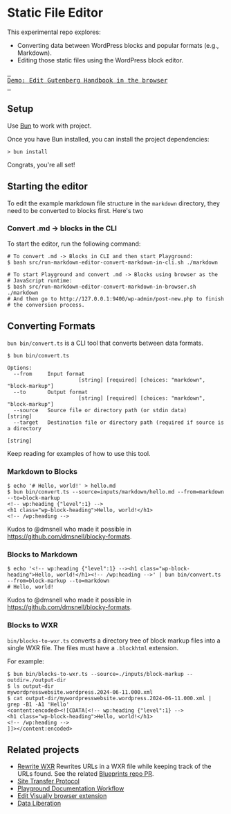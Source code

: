 # Static File Editor

This experimental repo explores:

* Converting data between WordPress blocks and popular formats (e.g., Markdown).
* Editing those static files using the WordPress block editor.

[<kbd> <br>Demo: Edit Gutenberg Handbook in the browser<br> </kbd>](https://playground.wordpress.net/?gh-ensure-auth=yes&ghexport-repo-url=https%3A%2F%2Fgithub.com%2Fwordpress%2Fgutenberg&ghexport-content-type=custom-paths&ghexport-path=docs&ghexport-commit-message=Documentation+update&ghexport-playground-root=%2Fwordpress%2Fwp-content%2Fstatic-files/docs&ghexport-repo-root=%2Fdocs&blueprint-url=https://raw.githubusercontent.com/adamziel/playground-content-converters/21ecd28/src/blueprint-web-browser-gutenberg-handbook.json&ghexport-pr-action=create&ghexport-allow-include-zip=no)

## Setup

Use [Bun](https://bun.sh/) to work with project. 

Once you have Bun installed, you can install the project dependencies:

```shell
> bun install
```

Congrats, you're all set!

## Starting the editor

To edit the example markdown file structure in the `markdown` directory, they need to be converted to blocks first. Here's two 

### Convert .md -> blocks in the CLI

To start the editor, run the following command:

```shell
# To convert .md -> Blocks in CLI and then start Playground:
$ bash src/run-markdown-editor-convert-markdown-in-cli.sh ./markdown

# To start Playground and convert .md -> Blocks using browser as the 
# JavaScript runtime:
$ bash src/run-markdown-editor-convert-markdown-in-browser.sh ./markdown
# And then go to http://127.0.0.1:9400/wp-admin/post-new.php to finish
# the conversion process.
```

## Converting Formats

`bun bin/convert.ts` is a CLI tool that converts between data formats.

```shell
$ bun bin/convert.ts

Options:
  --from     Input format
                       [string] [required] [choices: "markdown", "block-markup"]
  --to       Output format
                       [string] [required] [choices: "markdown", "block-markup"]
  --source   Source file or directory path (or stdin data)              [string]
  --target   Destination file or directory path (required if source is a directory
                                                                        [string]
```

Keep reading for examples of how to use this tool.

### Markdown to Blocks

```shell
$ echo '# Hello, world!' > hello.md
$ bun bin/convert.ts --source=inputs/markdown/hello.md --from=markdown --to=block-markup
<!-- wp:heading {"level":1} -->
<h1 class="wp-block-heading">Hello, world!</h1>
<!-- /wp:heading -->
```

Kudos to @dmsnell who made it possible in https://github.com/dmsnell/blocky-formats.

### Blocks to Markdown

```shell
$ echo '<!-- wp:heading {"level":1} --><h1 class="wp-block-heading">Hello, world!</h1><!-- /wp:heading -->' | bun bin/convert.ts --from=block-markup --to=markdown
# Hello, world!

```

Kudos to @dmsnell who made it possible in https://github.com/dmsnell/blocky-formats.

### Blocks to WXR

`bin/blocks-to-wxr.ts` converts a directory tree of block markup files into a single WXR file. The files
must have a `.blockhtml` extension.

For example:

```shell
$ bun bin/blocks-to-wxr.ts --source=./inputs/block-markup --outdir=./output-dir
$ ls output-dir
mywordpresswebsite.wordpress.2024-06-11.000.xml
$ cat output-dir/mywordpresswebsite.wordpress.2024-06-11.000.xml | grep -B1 -A1 'Hello' 
<content:encoded><![CDATA[<!-- wp:heading {"level":1} -->
<h1 class="wp-block-heading">Hello, world!</h1>
<!-- /wp:heading -->
]]></content:encoded>
```

## Related projects

* [Rewrite WXR](https://github.com/adamziel/wxr-normalize/blob/trunk/rewrite-wxr.php) Rewrites URLs in a WXR file while keeping track of the URLs found. See the related [Blueprints repo PR](https://github.com/WordPress/blueprints/pull/52).
* [Site Transfer Protocol](https://core.trac.wordpress.org/ticket/60375)
* [Playground Documentation Workflow](https://github.com/adamziel/playground-docs-workflow)
* [Edit Visually browser extension](https://github.com/WordPress/playground-tools/pull/298)
* [Data Liberation](https://wordpress.org/data-liberation/)

